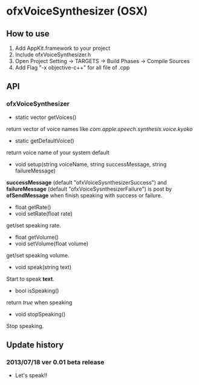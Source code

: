 # ofxVoiceSynthesizer (OSX)

## How to use

1. Add AppKit.framework to your project
2. Include ofxVoiceSynthesizer.h
3. Open Project Setting -> TARGETS -> Build Phases -> Compile Sources
4. Add Flag "-x objective-c++" for all file of .cpp

## API

### ofxVoiceSynthesizer

* static vector<string> getVoices()

return vector of voice names like _com.apple.speech.synthesis.voice.kyoko_

* static getDefaultVoice()

return voice name of your system default

* void setup(string voiceName, string successMessage, string failureMessage)

**successMessage** (default "ofxVoiceSysnthesizerSuccess") and **failureMessage** (default "ofxVoiceSysnthesizerFailure") is post by **ofSendMessage** when finish speaking with success or failure.

* float getRate()
* void setRate(float rate)

get/set speaking rate.

* float getVolume()
* void setVolume(float volume)

get/set speaking volume.

* void speak(string text)

Start to speak **text**.

* bool isSpeaking()

return _true_ when speaking

* void stopSpeaking()

Stop speaking.

## Update history

### 2013/07/18 ver 0.01 beta release

* Let's speak!!